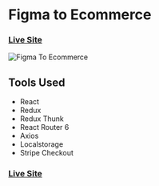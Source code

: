 # Figma to Ecommerce

### [Live Site](https://gericht-restaurant.com/)

![Figma To Ecommerce](https://i.ibb.co/zF7qrZs/Home-Page.png)

## Tools Used

- React
- Redux
- Redux Thunk
- React Router 6
- Axios
- Localstorage
- Stripe Checkout

### [Live Site](https://gericht-restaurant.com/)
